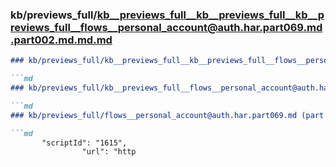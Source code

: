 ### kb/previews_full/kb__previews_full__kb__previews_full__kb__previews_full__flows__personal_account@auth.har.part069.md.part002.md.md.md

```md
### kb/previews_full/kb__previews_full__kb__previews_full__flows__personal_account@auth.har.part069.md.part002.md.md

```md
### kb/previews_full/kb__previews_full__flows__personal_account@auth.har.part069.md.part002.md

```md
### kb/previews_full/flows__personal_account@auth.har.part069.md (part 002)

```md
       "scriptId": "1615",
                "url": "http
```

```

```

```

```
